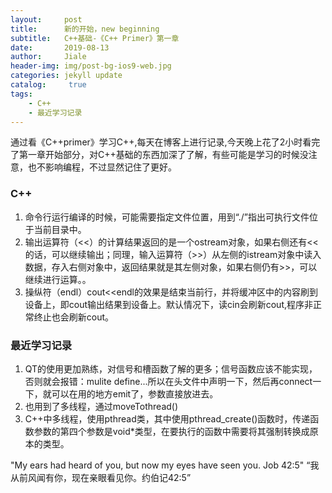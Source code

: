 ```yaml
---
layout:     post
title:      新的开始，new beginning
subtitle:   C++基础-《C++ Primer》第一章
date:       2019-08-13
author:     Jiale
header-img: img/post-bg-ios9-web.jpg
categories: jekyll update
catalog: 	 true
tags:
    - C++
    - 最近学习记录
---
```

   通过看《C++primer》学习C++,每天在博客上进行记录,今天晚上花了2小时看完了第一章开始部分，对C++基础的东西加深了了解，有些可能是学习的时候没注意，也不影响编程，不过显然记住了更好。
    
### C++
1. 命令行运行编译的时候，可能需要指定文件位置，用到“./”指出可执行文件位于当前目录中。
2. 输出运算符（<<）的计算结果返回的是一个ostream对象，如果右侧还有<<的话，可以继续输出；同理，输入运算符（>>）从左侧的istream对象中读入数据，存入右侧对象中，返回结果就是其左侧对象，如果右侧仍有>>，可以继续进行运算。。
3. 操纵符（endl）cout<<endl的效果是结束当前行，并将缓冲区中的内容刷到设备上，即cout输出结果到设备上。默认情况下，读cin会刷新cout,程序非正常终止也会刷新cout。

### 最近学习记录
1. QT的使用更加熟练，对信号和槽函数了解的更多；信号函数应该不能实现，否则就会报错：mulite define...所以在头文件中声明一下，然后再connect一下，就可以在用的地方emit了，参数直接放进去。
2. 也用到了多线程，通过moveTothread()
3. C++中多线程，使用pthread类，其中使用pthread_create()函数时，传递函数参数的第四个参数是void*类型，在要执行的函数中需要将其强制转换成原本的类型。


"My ears had heard of you, but now my eyes have seen you. Job 42:5"
“我从前风闻有你，现在亲眼看见你。约伯记42:5” 
